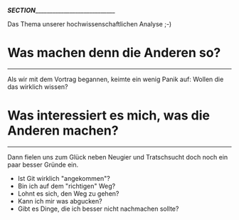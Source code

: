 ___SECTION_______________________________

  <aside class="notes">
  Das Thema unserer hochwissenschaftlichen Analyse ;-)
  </aside>

Was machen denn die Anderen so?
===============================




_________________________________________


  <aside class="notes">
  Als wir mit dem Vortrag begannen, keimte ein wenig Panik auf:
  Wollen die das wirklich wissen?
  </aside>

Was interessiert es mich, was die Anderen machen?
=================================================





_________________________________________

  <aside class="notes">
  Dann fielen uns zum Glück neben Neugier und Tratschsucht doch
  noch ein paar besser Gründe ein.
  </aside>

 * Ist Git wirklich "angekommen"?
 * Bin ich auf dem "richtigen" Weg?
 * Lohnt es sich, den Weg zu gehen?
 * Kann ich mir was abgucken?
 * Gibt es Dinge, die ich besser nicht nachmachen sollte?
